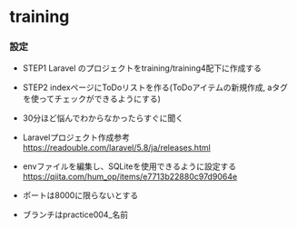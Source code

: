 # training
### 設定

- STEP1 Laravel のプロジェクトをtraining/training4配下に作成する
- STEP2 indexページにToDoリストを作る(ToDoアイテムの新規作成, aタグを使ってチェックができるようにする)
- 30分ほど悩んでわからなかったらすぐに聞く

- Laravelプロジェクト作成参考
https://readouble.com/laravel/5.8/ja/releases.html  
- envファイルを編集し、SQLiteを使用できるように設定する  
https://qiita.com/hum_op/items/e7713b22880c97d9064e 
- ポートは8000に限らないとする
- ブランチはpractice004_名前
